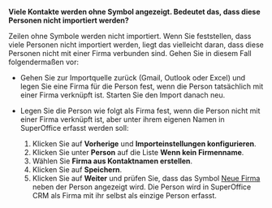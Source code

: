<!-- markdownlint-disable-file MD041 -->
**Viele Kontakte werden ohne Symbol angezeigt. Bedeutet das, dass diese Personen nicht importiert werden?**

Zeilen ohne Symbole werden nicht importiert. Wenn Sie feststellen, dass viele Personen nicht importiert werden, liegt das vielleicht daran, dass diese Personen nicht mit einer Firma verbunden sind. Gehen Sie in diesem Fall  folgendermaßen vor:

* Gehen Sie zur Importquelle zurück (Gmail, Outlook oder Excel) und legen Sie eine Firma für die Person fest, wenn die Person tatsächlich mit einer Firma verknüpft ist. Starten Sie den Import danach neu.

* Legen Sie die Person wie folgt als Firma fest, wenn die Person nicht mit einer Firma verknüpft ist, aber unter ihrem eigenen Namen in SuperOffice erfasst werden soll:

    1. Klicken Sie auf **Vorherige** und **Importeinstellungen konfigurieren**.
    2. Klicken Sie unter **Person** auf die Liste **Wenn kein Firmenname**.
    3. Wählen Sie **Firma aus Kontaktnamen erstellen**.
    4. Klicken Sie auf **Speichern**.
    5. Klicken Sie auf **Weiter** und prüfen Sie, dass das Symbol [Neue Firma][img1] neben der Person angezeigt wird. Die Person wird in SuperOffice CRM als Firma mit ihr selbst als einzige Person erfasst.

<!-- Referenced images -->
[img1]: ../../../../../media/icons/admin/import-preview-icon-company-new.bmp
